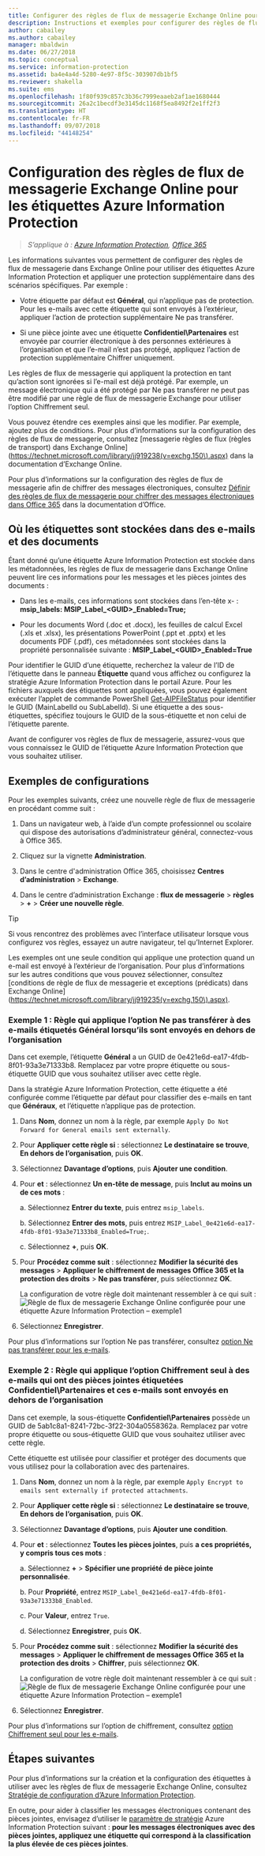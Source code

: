 ```yaml
---
title: Configurer des règles de flux de messagerie Exchange Online pour les étiquettes Azure Information Protection
description: Instructions et exemples pour configurer des règles de flux de messagerie Exchange Online pour les étiquettes Azure Information Protection.
author: cabailey
ms.author: cabailey
manager: mbaldwin
ms.date: 06/27/2018
ms.topic: conceptual
ms.service: information-protection
ms.assetid: ba4e4a4d-5280-4e97-8f5c-303907db1bf5
ms.reviewer: shakella
ms.suite: ems
ms.openlocfilehash: 1f80f939c857c3b36c7999eaaeb2af1ae1680444
ms.sourcegitcommit: 26a2c1becdf3e3145dc1168f5ea8492f2e1ff2f3
ms.translationtype: HT
ms.contentlocale: fr-FR
ms.lasthandoff: 09/07/2018
ms.locfileid: "44148254"
---
```

# <a name="configuring-exchange-online-mail-flow-rules-for-azure-information-protection-labels"></a>Configuration des règles de flux de messagerie Exchange Online pour les étiquettes Azure Information Protection

>*S’applique à : [Azure Information Protection](https://azure.microsoft.com/pricing/details/information-protection), [Office 365](http://download.microsoft.com/download/E/C/F/ECF42E71-4EC0-48FF-AA00-577AC14D5B5C/Azure_Information_Protection_licensing_datasheet_EN-US.pdf)*

Les informations suivantes vous permettent de configurer des règles de flux de messagerie dans Exchange Online pour utiliser des étiquettes Azure Information Protection et appliquer une protection supplémentaire dans des scénarios spécifiques. Par exemple :

- Votre étiquette par défaut est **Général**, qui n’applique pas de protection. Pour les e-mails avec cette étiquette qui sont envoyés à l’extérieur, appliquer l’action de protection supplémentaire Ne pas transférer.

- Si une pièce jointe avec une étiquette **Confidentiel\Partenaires** est envoyée par courrier électronique à des personnes extérieures à l’organisation et que l’e-mail n’est pas protégé, appliquez l’action de protection supplémentaire Chiffrer uniquement.

Les règles de flux de messagerie qui appliquent la protection en tant qu’action sont ignorées si l’e-mail est déjà protégé. Par exemple, un message électronique qui a été protégé par Ne pas transférer ne peut pas être modifié par une règle de flux de messagerie Exchange pour utiliser l’option Chiffrement seul.  

Vous pouvez étendre ces exemples ainsi que les modifier. Par exemple, ajoutez plus de conditions. Pour plus d’informations sur la configuration des règles de flux de messagerie, consultez [messagerie règles de flux (règles de transport) dans Exchange Online] (https://technet.microsoft.com/library/jj919238(v=exchg.150\).aspx) dans la documentation d’Exchange Online.

Pour plus d’informations sur la configuration des règles de flux de messagerie afin de chiffrer des messages électroniques, consultez [Définir des règles de flux de messagerie pour chiffrer des messages électroniques dans Office 365](https://support.office.com/article/define-mail-flow-rules-to-encrypt-email-messages-in-office-365-9b7daf19-d5f2-415b-bc43-a0f5f4a585e8) dans la documentation d’Office. 

## <a name="where-labels-are-stored-in-emails-and-documents"></a>Où les étiquettes sont stockées dans des e-mails et des documents

Étant donné qu’une étiquette Azure Information Protection est stockée dans les métadonnées, les règles de flux de messagerie dans Exchange Online peuvent lire ces informations pour les messages et les pièces jointes des documents :

- Dans les e-mails, ces informations sont stockées dans l’en-tête x- : **msip_labels: MSIP_Label_\<GUID>_Enabled=True;** 

- Pour les documents Word (.doc et .docx), les feuilles de calcul Excel (.xls et .xlsx), les présentations PowerPoint (.ppt et .pptx) et les documents PDF (.pdf), ces métadonnées sont stockées dans la propriété personnalisée suivante : **MSIP_Label_\<GUID>_Enabled=True**  

Pour identifier le GUID d’une étiquette, recherchez la valeur de l’ID de l’étiquette dans le panneau **Étiquette** quand vous affichez ou configurez la stratégie Azure Information Protection dans le portail Azure. Pour les fichiers auxquels des étiquettes sont appliquées, vous pouvez également exécuter l’applet de commande PowerShell [Get-AIPFileStatus](/powershell/module/azureinformationprotection/get-aipfilestatus) pour identifier le GUID (MainLabelId ou SubLabelId). Si une étiquette a des sous-étiquettes, spécifiez toujours le GUID de la sous-étiquette et non celui de l’étiquette parente.

Avant de configurer vos règles de flux de messagerie, assurez-vous que vous connaissez le GUID de l’étiquette Azure Information Protection que vous souhaitez utiliser.

## <a name="example-configurations"></a>Exemples de configurations

Pour les exemples suivants, créez une nouvelle règle de flux de messagerie en procédant comme suit :

1. Dans un navigateur web, à l’aide d’un compte professionnel ou scolaire qui dispose des autorisations d’administrateur général, connectez-vous à Office 365. 

2. Cliquez sur la vignette **Administration**.

3. Dans le centre d'administration Office 365, choisissez **Centres d’administration** > **Exchange**.

4. Dans le centre d’administration Exchange : **flux de messagerie** > **règles** > **+** > **Créer une nouvelle règle**. 

> [!TIP]
> Si vous rencontrez des problèmes avec l’interface utilisateur lorsque vous configurez vos règles, essayez un autre navigateur, tel qu’Internet Explorer.

Les exemples ont une seule condition qui applique une protection quand un e-mail est envoyé à l’extérieur de l’organisation. Pour plus d’informations sur les autres conditions que vous pouvez sélectionner, consultez [conditions de règle de flux de messagerie et exceptions (prédicats) dans Exchange Online] (https://technet.microsoft.com/library/jj919235(v=exchg.150\).aspx).


### <a name="example-1-rule-that-applies-the-do-not-forward-option-to-emails-that-are-labeled-general-when-they-are-sent-outside-the-organization"></a>Exemple 1 : Règle qui applique l’option Ne pas transférer à des e-mails étiquetés **Général** lorsqu’ils sont envoyés en dehors de l’organisation

Dans cet exemple, l’étiquette **Général** a un GUID de 0e421e6d-ea17-4fdb-8f01-93a3e71333b8. Remplacez par votre propre étiquette ou sous-étiquette GUID que vous souhaitez utiliser avec cette règle. 

Dans la stratégie Azure Information Protection, cette étiquette a été configurée comme l’étiquette par défaut pour classifier des e-mails en tant que **Généraux**, et l’étiquette n’applique pas de protection. 

1. Dans **Nom**, donnez un nom à la règle, par exemple `Apply Do Not Forward for General emails sent externally`.
 
2. Pour **Appliquer cette règle si** : sélectionnez **Le destinataire se trouve**, **En dehors de l’organisation**, puis **OK**.

3. Sélectionnez **Davantage d’options**, puis **Ajouter une condition**.
 
4. Pour **et** : sélectionnez **Un en-tête de message**, puis **Inclut au moins un de ces mots** :
     
    a. Sélectionnez **Entrer du texte**, puis entrez `msip_labels`.
     
    b. Sélectionnez **Entrer des mots**, puis entrez `MSIP_Label_0e421e6d-ea17-4fdb-8f01-93a3e71333b8_Enabled=True;`.
    
    c. Sélectionnez **+**, puis **OK**.

5. Pour **Procédez comme suit** : sélectionnez **Modifier la sécurité des messages** > **Appliquer le chiffrement de messages Office 365 et la protection des droits**  >  **Ne pas transférer**, puis sélectionnez **OK**.
    
    La configuration de votre règle doit maintenant ressembler à ce qui suit : ![Règle de flux de messagerie Exchange Online configurée pour une étiquette Azure Information Protection – exemple1](./media/aip-exo-rule-ex1.png)

7. Sélectionnez **Enregistrer**. 

Pour plus d’informations sur l’option Ne pas transférer, consultez [option Ne pas transférer pour les e-mails](configure-usage-rights.md#do-not-forward-option-for-emails).

### <a name="example-2-rule-that-applies-the-encrypt-only-option-to-emails-when-they-have-attachments-that-are-labeled-confidential--partners-and-these-emails-are-sent-outside-the-organization"></a>Exemple 2 : Règle qui applique l’option Chiffrement seul à des e-mails qui ont des pièces jointes étiquetées **Confidentiel\Partenaires** et ces e-mails sont envoyés en dehors de l’organisation

Dans cet exemple, la sous-étiquette **Confidentiel\Partenaires** possède un GUID de 5ab1c8a1-8241-72bc-3f22-304a0558362a. Remplacez par votre propre étiquette ou sous-étiquette GUID que vous souhaitez utiliser avec cette règle. 

Cette étiquette est utilisée pour classifier et protéger des documents que vous utilisez pour la collaboration avec des partenaires.   

1. Dans **Nom**, donnez un nom à la règle, par exemple `Apply Encrypt to emails sent externally if protected attachments`.
 
2. Pour **Appliquer cette règle si** : sélectionnez **Le destinataire se trouve**, **En dehors de l’organisation**, puis **OK**.

3. Sélectionnez **Davantage d’options**, puis **Ajouter une condition**.
 
4. Pour **et** : sélectionnez **Toutes les pièces jointes**, puis **a ces propriétés, y compris tous ces mots** :
     
    a. Sélectionnez **+** > **Spécifier une propriété de pièce jointe personnalisée**.
  
    b. Pour **Propriété**, entrez `MSIP_Label_0e421e6d-ea17-4fdb-8f01-93a3e71333b8_Enabled`.
    
    c. Pour **Valeur**, entrez `True`.
    
    d. Sélectionnez **Enregistrer**, puis **OK**.

5. Pour **Procédez comme suit** : sélectionnez **Modifier la sécurité des messages** > **Appliquer le chiffrement de messages Office 365 et la protection des droits**  >  **Chiffrer**, puis sélectionnez **OK**.
    
    La configuration de votre règle doit maintenant ressembler à ce qui suit : ![Règle de flux de messagerie Exchange Online configurée pour une étiquette Azure Information Protection – exemple1](./media/aip-exo-rule-ex2.png)

6. Sélectionnez **Enregistrer**. 

Pour plus d’informations sur l’option de chiffrement, consultez [option Chiffrement seul pour les e-mails](configure-usage-rights.md#encrypt-only-option-for-emails).


## <a name="next-steps"></a>Étapes suivantes

Pour plus d’informations sur la création et la configuration des étiquettes à utiliser avec les règles de flux de messagerie Exchange Online, consultez [Stratégie de configuration d’Azure Information Protection](configure-policy.md).

En outre, pour aider à classifier les messages électroniques contenant des pièces jointes, envisagez d’utiliser le [paramètre de stratégie](configure-policy-settings.md) Azure Information Protection suivant : **pour les messages électroniques avec des pièces jointes, appliquez une étiquette qui correspond à la classification la plus élevée de ces pièces jointes**.


